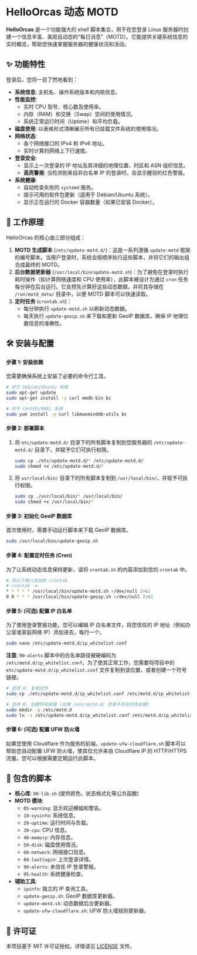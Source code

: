 # HelloOrcas 动态 MOTD

**HelloOrcas** 是一个功能强大的 shell 脚本集合，用于在您登录 Linux 服务器时创建一个信息丰富、美观且动态的“每日消息”（MOTD）。它能提供关键系统信息的实时概览，帮助您快速掌握服务器的健康状况和活动。

## ✨ 功能特性

登录后，您将一目了然地看到：

  * **系统信息**: 主机名、操作系统版本和内核信息。
  * **性能监控**:
      * 实时 CPU 型号、核心数及使用率。
      * 内存（RAM）和交换（Swap）空间的使用情况。
      * 系统正常运行时间（Uptime）和平均负载。
  * **磁盘使用**: 以表格形式清晰展示所有已挂载文件系统的使用情况。
  * **网络状态**:
      * 各个网络接口的 IPv4 和 IPv6 地址。
      * 实时计算的网络上下行速度。
  * **登录安全**:
      * 显示上一次登录的 IP 地址及其详细的地理位置、时区和 ASN 组织信息。
      * **高亮警报**: 当检测到来自非白名单 IP 的登录时，会显示醒目的红色警报。
  * **系统健康**:
      * 自动检查失败的 `systemd` 服务。
      * 提示可用的软件包更新（适用于 Debian/Ubuntu 系统）。
      * 显示正在运行的 Docker 容器数量（如果已安装 Docker）。

## 🚀 工作原理

HelloOrcas 的核心由三部分组成：

1.  **MOTD 生成脚本** (`/etc/update-motd.d/`)：这是一系列遵循 `update-motd` 框架的编号脚本。当用户登录时，系统会按顺序执行这些脚本，并将它们的输出组合成最终的 MOTD。
2.  **后台数据更新器** (`/usr/local/bin/update-motd.sh`)：为了避免在登录时执行耗时操作（如计算网络速度和 CPU 使用率），此脚本被设计为通过 `cron` 任务每分钟在后台运行。它会预先计算好这些动态数据，并将其存储在 `/run/motd_data/` 目录中，以便 MOTD 脚本可以快速读取。
3.  **定时任务** (`crontab.sh`)：
      * 每分钟执行 `update-motd.sh` 以刷新动态数据。
      * 每天执行 `update-geoip.sh` 来下载和更新 GeoIP 数据库，确保 IP 地理位置信息的准确性。

## 🛠️ 安装与配置

#### 步骤 1: 安装依赖

您需要确保系统上安装了必要的命令行工具。

```bash
# 对于 Debian/Ubuntu 系统
sudo apt-get update
sudo apt-get install -y curl mmdb-bin bc

# 对于 CentOS/RHEL 系统
sudo yum install -y curl libmaxminddb-utils bc
```

#### 步骤 2: 部署脚本

1.  将 `etc/update-motd.d/` 目录下的所有脚本复制到您服务器的 `/etc/update-motd.d/` 目录下，并赋予它们可执行权限。

    ```bash
    sudo cp ./etc/update-motd.d/* /etc/update-motd.d/
    sudo chmod +x /etc/update-motd.d/*
    ```

2.  将 `usr/local/bin/` 目录下的所有脚本复制到 `/usr/local/bin/`，并赋予可执行权限。

    ```bash
    sudo cp ./usr/local/bin/* /usr/local/bin/
    sudo chmod +x /usr/local/bin/*
    ```

#### 步骤 3: 初始化 GeoIP 数据库

首次使用时，需要手动运行脚本来下载 GeoIP 数据库。

```bash
sudo /usr/local/bin/update-geoip.sh
```

#### 步骤 4: 配置定时任务 (Cron)

为了让系统动态信息保持更新，请将 `crontab.sh` 的内容添加到您的 `crontab` 中。

```bash
# 将以下两行添加到 crontab
# crontab -e
* * * * * /usr/local/bin/update-motd.sh >/dev/null 2>&1
0 0 * * * /usr/local/bin/update-geoip.sh >/dev/null 2>&1
```

#### 步骤 5: (可选) 配置 IP 白名单

为了使用登录警报功能，您可以编辑 IP 白名单文件，将您信任的 IP 地址（例如办公室或家庭网络 IP）添加进去，每行一个。

```bash
sudo nano /etc/update-motd.d/ip_whitelist.conf
```

**注意**: `90-alerts` 脚本中的白名单路径被硬编码为 `/etc/motd.d/ip_whitelist.conf`。为了使其正常工作，您需要将项目中的 `etc/update-motd.d/ip_whitelist.conf` 文件复制到该位置，或者创建一个符号链接。

```bash
# 选项 A: 复制文件
sudo cp ./etc/update-motd.d/ip_whitelist.conf /etc/motd.d/ip_whitelist.conf

# 选项 B: 创建符号链接 (如果 /etc/motd.d/ 目录不存在则先创建)
sudo mkdir -p /etc/motd.d
sudo ln -s /etc/update-motd.d/ip_whitelist.conf /etc/motd.d/ip_whitelist.conf
```

#### 步骤 6: (可选) 配置 UFW 防火墙

如果您使用 Cloudflare 作为服务的前端，`update-ufw-cloudflare.sh` 脚本可以帮助您自动配置 UFW 防火墙，使其仅允许来自 Cloudflare IP 的 HTTP/HTTPS 流量。您可以根据需要定期运行此脚本。

## 📜 包含的脚本

  * **核心库**: `00-lib.sh` (提供颜色、状态格式化等公共函数)
  * **MOTD 模块**:
      * `05-warning`: 显示欢迎横幅和警告。
      * `10-sysinfo`: 系统信息。
      * `20-uptime`: 运行时间与负载。
      * `30-cpu`: CPU 信息。
      * `40-memory`: 内存信息。
      * `50-disk`: 磁盘使用情况。
      * `60-network`: 网络接口信息。
      * `80-lastlogin`: 上次登录详情。
      * `90-alerts`: 未信任 IP 登录警报。
      * `95-health`: 系统健康检查。
  * **辅助工具**:
      * `ipinfo`: 独立的 IP 查询工具。
      * `update-geoip.sh`: GeoIP 数据库更新器。
      * `update-motd.sh`: 动态数据后台更新器。
      * `update-ufw-cloudflare.sh`: UFW 防火墙规则更新器。

## 📄 许可证

本项目基于 MIT 许可证授权。详情请见 [LICENSE](https://www.google.com/search?q=LICENSE) 文件。
